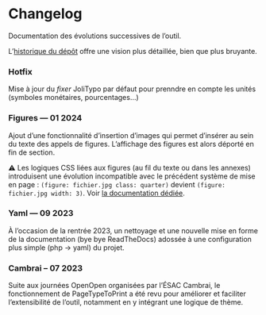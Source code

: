 # Changelog

Documentation des évolutions successives de l’outil.

L’[historique du dépôt](https://github.com/esadpyrenees/PageTypeToPrint/commits/main/) offre une vision plus détaillée, bien que plus bruyante.

### Hotfix

Mise à jour du _fixer_ JoliTypo par défaut pour prenndre en compte les unités (symboles monétaires, pourcentages…)


### Figures — 01 2024

Ajout d’une fonctionnalité d’insertion d’images qui permet d’insérer au sein du texte des appels de figures. L’affichage des figures est alors déporté en fin de section.

⚠️ Les logiques CSS liées aux figures (au fil du texte ou dans les annexes) introduisent une évolution incompatible avec le précédent système de mise en page : `(figure: fichier.jpg class: quarter)` devient `(figure: fichier.jpg width: 3)`. Voir [la documentation dédiée](https://esadpyrenees.github.io/PageTypeToPrint/appendices/).


### Yaml — 09 2023

À l’occasion de la rentrée 2023, un nettoyage et une nouvelle mise en forme de la documentation (bye bye ReadTheDocs) adossée à une configuration plus simple (php → yaml) du projet.


### Cambrai – 07 2023

Suite aux journées OpenOpen organisées par l’ÉSAC Cambrai, le fonctionnement de PageTypeToPrint a été revu pour améliorer et faciliter l’extensibilité de l’outil, notamment en y intégrant une logique de thème.
